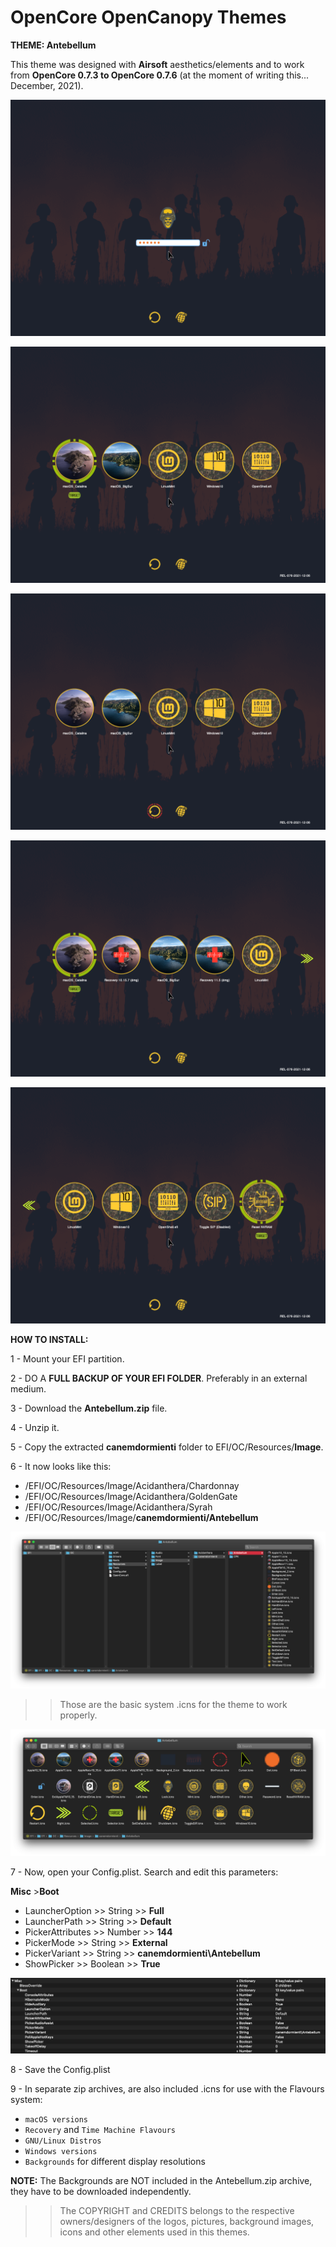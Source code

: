 # OpenCore OpenCanopy Themes
**THEME: Antebellum**


This theme was designed with **Airsoft** aesthetics/elements and to work from **OpenCore 0.7.3 to OpenCore 0.7.6** (at the moment of writing this... December, 2021).



 

![](Screenshots/25161234.png)

![](Screenshots/25161245.png)

![](Screenshots/25161251.png)

![](Screenshots/25161308.png)

![](Screenshots/25161313.png)





**HOW TO INSTALL:**

1 - Mount your EFI partition.

2 - DO A **FULL BACKUP OF YOUR EFI FOLDER**. Preferably in an external medium.

3 - Download the **Antebellum.zip** file.

4 - Unzip it.

5 - Copy the extracted **canemdormienti** folder to EFI/OC/Resources/**Image**.

6 - It now looks like this:


 - /EFI/OC/Resources/Image/Acidanthera/Chardonnay
 - /EFI/OC/Resources/Image/Acidanthera/GoldenGate
 - /EFI/OC/Resources/Image/Acidanthera/Syrah
 - /EFI/OC/Resources/Image/**canemdormienti/Antebellum**
 


![](Previews-png/Config.plist-EFI/Screen%20Shot%202021-12-25%20at%2010.43.53.png)



>> Those are the basic system .icns for the theme to work properly.



![](Previews-png/Config.plist-EFI/Screen%20Shot%202021-12-25%20at%2011.06.13.png)



7 - Now, open your Config.plist. Search and edit this parameters:

**Misc** 
    >**Boot**

- LauncherOption >> String >> **Full**
- LauncherPath >> String >> **Default**
- PickerAttributes >> Number >> **144**
- PickerMode >> String >> **External**
- PickerVariant >> String >> **canemdormienti\Antebellum**
- ShowPicker >> Boolean >> **True**



![](Previews-png/Config.plist-EFI/Screen%20Shot%202021-12-25%20at%2010.48.49.png)


8 - Save the Config.plist


9 - In separate zip archives, are also included .icns for use with the Flavours system:

- `macOS versions`
- `Recovery` and `Time Machine Flavours`
- `GNU/Linux Distros`
- `Windows versions` 
- `Backgrounds` for different display resolutions


**NOTE:** The Backgrounds are NOT included in the Antebellum.zip archive, they have to be downloaded independently.

 
 
 >>The COPYRIGHT and CREDITS belongs to the respective owners/designers of the logos, pictures, background images, icons and other elements used in this themes.
